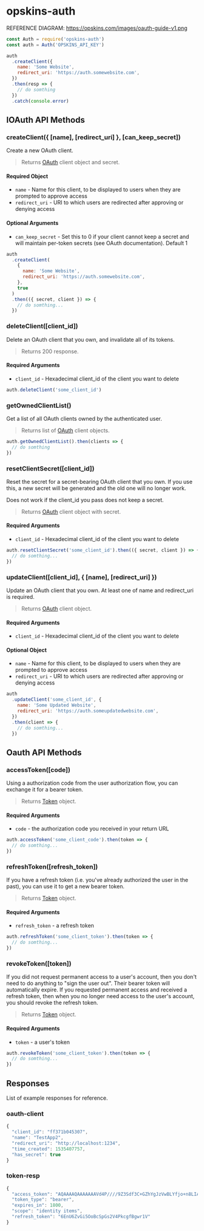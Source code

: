 # opskins-auth
REFERENCE DIAGRAM: https://opskins.com/images/oauth-guide-v1.png

```js
const Auth = require('opskins-auth')
const auth = Auth('OPSKINS_API_KEY')

auth
  .createClient({
    name: 'Some Website',
    redirect_uri: 'https://auth.somewebsite.com',
  })
  .then(resp => {
    // do somthing
  })
  .catch(console.error)
```

## IOAuth API Methods

### createClient({ [name], [redirect_uri] }, [can_keep_secret])

Create a new OAuth client.

> Returns [OAuth](#oauth-client) client object and secret.

#### Required Object

- `name` - Name for this client, to be displayed to users when they are prompted to approve access
- `redirect_uri` - URI to which users are redirected after approving or denying access

#### Optional Arguments

- `can_keep_secret` - Set this to 0 if your client cannot keep a secret and will maintain per-token secrets (see OAuth documentation). Default 1

```js
auth
  .createClient(
    {
      name: 'Some Website',
      redirect_uri: 'https://auth.somewebsite.com',
    },
    true
  )
  .then(({ secret, client }) => {
    // do somthing...
  })
```

### deleteClient([client_id])

Delete an OAuth client that you own, and invalidate all of its tokens.

> Returns 200 response.

#### Required Arguments

- `client_id` - Hexadecimal client_id of the client you want to delete

```js
auth.deleteClient('some_client_id')
```

### getOwnedClientList()

Get a list of all OAuth clients owned by the authenticated user.

> Returns list of [OAuth](#oauth-client) client objects.

```js
auth.getOwnedClientList().then(clients => {
  // do somthing
})
```

### resetClientSecret([client_id])

Reset the secret for a secret-bearing OAuth client that you own. If you use this, a new secret will be generated and the old one will no longer work.

Does not work if the client_id you pass does not keep a secret.

> Returns [OAuth](#oauth-client) client object with secret.

#### Required Arguments

- `client_id` - Hexadecimal client_id of the client you want to delete

```js
auth.resetClientSecret('some_client_id').then(({ secret, client }) => {
  // do somthing...
})
```

### updateClient([client_id], { [name], [redirect_uri] })

Update an OAuth client that you own. At least one of name and redirect_uri is required.

> Returns [OAuth](#oauth-client) client object.

#### Required Arguments

- `client_id` - Hexadecimal client_id of the client you want to delete

#### Optional Object

- `name` - Name for this client, to be displayed to users when they are prompted to approve access
- `redirect_uri` - URI to which users are redirected after approving or denying access

```js
auth
  .updateClient('some_client_id', {
    name: 'Some Updated Website',
    redirect_uri: 'https://auth.someupdatedwebsite.com',
  })
  .then(client => {
    // do somthing...
  })
```

## Oauth API Methods

### accessToken([code])

Using a authorization code from the user authorization flow, you can exchange it for a bearer token.

> Returns [Token](#token-resp) object.

#### Required Arguments

- `code` - the authorization code you received in your return URL

```js
auth.accessToken('some_client_code').then(token => {
  // do somthing...
})
```

### refreshToken([refresh_token])

If you have a refresh token (i.e. you've already authorized the user in the past), you can use it to get a new bearer token.

> Returns [Token](#token-resp) object.

#### Required Arguments

- `refresh_token` - a refresh token

```js
auth.refreshToken('some_client_token').then(token => {
  // do somthing...
})
```

### revokeToken([token])

If you did not request permanent access to a user's account, then you don't need to do anything to "sign the user out". Their bearer token will automatically expire. If you requested permanent access and received a refresh token, then when you no longer need access to the user's account, you should revoke the refresh token.

> Returns [Token](#token-resp) object.

#### Required Arguments

- `token` - a user's token

```js
auth.revokeToken('some_client_token').then(token => {
  // do somthing...
})
```

## Responses

List of example responses for reference.

### oauth-client

```js
{
  "client_id": "ff371b045307",
  "name": "TestApp2",
  "redirect_uri": "http://localhost:1234",
  "time_created": 1535407757,
  "has_secret": true
}
```

### token-resp

```js
{
  "access_token": "AQAAAAQAAAAAAAVd4P////9Z3Sdf3C+GZhYgJzVwBLYfjo+n8LIAzj+JaAippILcmeX2e2o=",
  "token_type": "bearer",
  "expires_in": 1800,
  "scope": "identity items",
  "refresh_token": "6EnU6ZvGi5OoBcSpGs2V4PkcgfBgwr1V"
}
```

